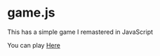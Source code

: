 # game.js
This has a simple game I remastered in JavaScript

You can play [Here](https://nicohias.github.io/game.js/)
